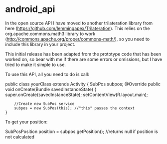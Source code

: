 # android_api
In the open source API I have moved to another trilateration library from here (https://github.com/lemmingapex/Trilateration). This relies on the org.apache.commons.math3 library to work (http://commons.apache.org/proper/commons-math/), so you need to include this library in your project.

This initial release has been adapted from the prototype code that has been worked on, so bear with me if there are some errors or omissions, but I have tried to make it simple to use.

To use this API, all you need to do is call:

public class yourClass extends Activity {
    SubPos subpos;
    @Override
    public void onCreate(Bundle savedInstanceState) {
        super.onCreate(savedInstanceState);
        setContentView(R.layout.main);

        //Create new SubPos service
        subpos = new SubPos(this); //"this" passes the context
    }

To get your position:

SubPosPosition position = subpos.getPosition(); //returns null if position is not calculated
